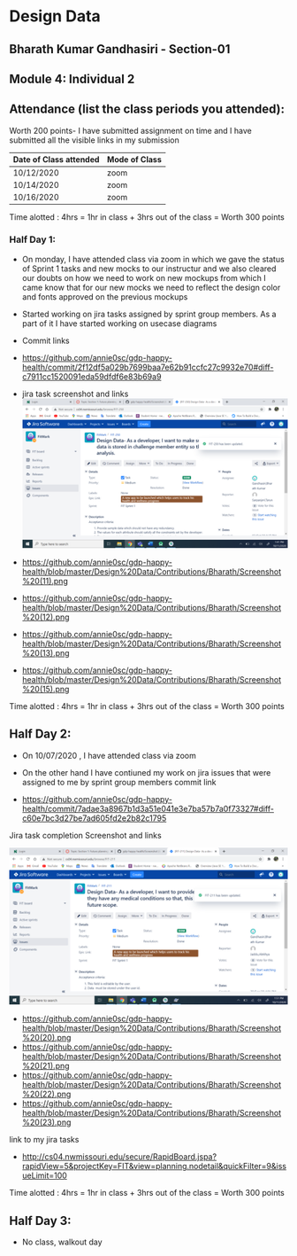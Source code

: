 
# Design Data 
## Bharath Kumar Gandhasiri - Section-01 
## Module 4: Individual 2
## Attendance (list the class periods you attended):
Worth 200 points- I have submitted assignment on time and I have submitted all the visible links in my submission 

| Date of Class attended | Mode of Class |
|------------------------|---------------|
| 10/12/2020 |  zoom |
| 10/14/2020 | zoom |
| 10/16/2020 | zoom | 

Time alotted : 4hrs = 1hr in class + 3hrs out of the class = Worth 300 points

### Half Day 1:
- On monday, I have attended class via zoom in which we gave the status of Sprint 1 tasks and new mocks to our instructur and we also cleared our doubts on how we need to work on new mockups from which I came know that for our new mocks we need to reflect the design color and fonts approved on the previous mockups 
- Started working on jira tasks assigned by sprint group members. As a part of it I have started working on usecase diagrams
- Commit links 

- https://github.com/annie0sc/gdp-happy-health/commit/2f12df5a029b7699baa7e62b91ccfc27c9932e70#diff-c7911cc1520091eda59dfdf6e83b69a9

- jira task screenshot and links 
![image](https://github.com/annie0sc/gdp-happy-health/blob/master/Design%20Data/Contributions/Bharath/Screenshot%20(10).png)
- https://github.com/annie0sc/gdp-happy-health/blob/master/Design%20Data/Contributions/Bharath/Screenshot%20(11).png
- https://github.com/annie0sc/gdp-happy-health/blob/master/Design%20Data/Contributions/Bharath/Screenshot%20(12).png
- https://github.com/annie0sc/gdp-happy-health/blob/master/Design%20Data/Contributions/Bharath/Screenshot%20(13).png
- https://github.com/annie0sc/gdp-happy-health/blob/master/Design%20Data/Contributions/Bharath/Screenshot%20(15).png

Time alotted : 4hrs = 1hr in class + 3hrs out of the class = Worth 300 points

## Half Day 2:
- On 10/07/2020 , I have attended class via zoom   
- On the other hand I have contiuned my work on jira issues that were assigned to me by sprint group members
commit link 

- https://github.com/annie0sc/gdp-happy-health/commit/7adae3a8967b1d3a51e041e3e7ba57b7a0f73327#diff-c60e7bc3d27be7ad605fd2e2b82c1795

Jira task completion Screenshot and links 

![image](https://github.com/annie0sc/gdp-happy-health/blob/master/Design%20Data/Contributions/Bharath/Screenshot%20(19).png)
- https://github.com/annie0sc/gdp-happy-health/blob/master/Design%20Data/Contributions/Bharath/Screenshot%20(20).png
- https://github.com/annie0sc/gdp-happy-health/blob/master/Design%20Data/Contributions/Bharath/Screenshot%20(21).png
- https://github.com/annie0sc/gdp-happy-health/blob/master/Design%20Data/Contributions/Bharath/Screenshot%20(22).png
- https://github.com/annie0sc/gdp-happy-health/blob/master/Design%20Data/Contributions/Bharath/Screenshot%20(23).png


link to my jira tasks 
- http://cs04.nwmissouri.edu/secure/RapidBoard.jspa?rapidView=5&projectKey=FIT&view=planning.nodetail&quickFilter=9&issueLimit=100

Time alotted : 4hrs = 1hr in class + 3hrs out of the class = Worth 300 points
## Half Day 3:
- No class, walkout day
